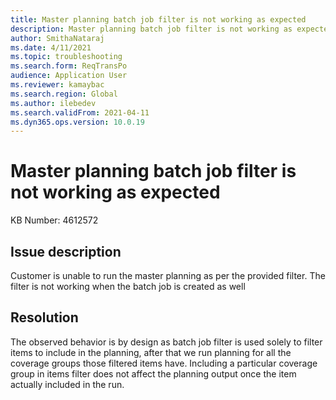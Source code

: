 ```yaml
---
title: Master planning batch job filter is not working as expected
description: Master planning batch job filter is not working as expected
author: SmithaNataraj
ms.date: 4/11/2021
ms.topic: troubleshooting
ms.search.form: ReqTransPo
audience: Application User
ms.reviewer: kamaybac
ms.search.region: Global
ms.author: ilebedev
ms.search.validFrom: 2021-04-11
ms.dyn365.ops.version: 10.0.19
---
```


# Master planning batch job filter is not working as expected

KB Number: 4612572

## Issue description

Customer is unable to run the master planning as per the provided filter. The filter is not working when the batch job is created as well

## Resolution

The observed behavior is by design as batch job filter is used solely to filter items to include in the planning, after that we run planning for all the coverage groups those filtered items have. Including a particular coverage group in items filter does not affect the planning output once the item actually included in the run.
